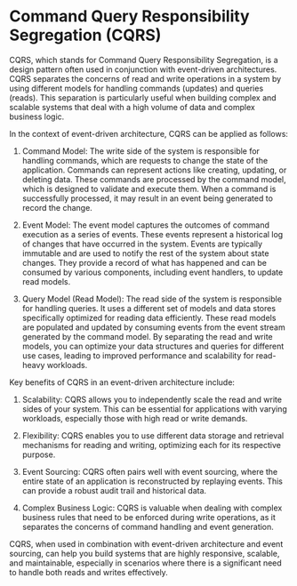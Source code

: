 # Command Query Responsibility Segregation (CQRS)

CQRS, which stands for Command Query Responsibility Segregation, is a design pattern often used in conjunction with event-driven architectures. CQRS separates the concerns of read and write operations in a system by using different models for handling commands (updates) and queries (reads). This separation is particularly useful when building complex and scalable systems that deal with a high volume of data and complex business logic.

In the context of event-driven architecture, CQRS can be applied as follows:

1. Command Model: The write side of the system is responsible for handling commands, which are requests to change the state of the application. Commands can represent actions like creating, updating, or deleting data. These commands are processed by the command model, which is designed to validate and execute them. When a command is successfully processed, it may result in an event being generated to record the change.

2. Event Model: The event model captures the outcomes of command execution as a series of events. These events represent a historical log of changes that have occurred in the system. Events are typically immutable and are used to notify the rest of the system about state changes. They provide a record of what has happened and can be consumed by various components, including event handlers, to update read models.

3. Query Model (Read Model): The read side of the system is responsible for handling queries. It uses a different set of models and data stores specifically optimized for reading data efficiently. These read models are populated and updated by consuming events from the event stream generated by the command model. By separating the read and write models, you can optimize your data structures and queries for different use cases, leading to improved performance and scalability for read-heavy workloads.

Key benefits of CQRS in an event-driven architecture include:

1. Scalability: CQRS allows you to independently scale the read and write sides of your system. This can be essential for applications with varying workloads, especially those with high read or write demands.

2. Flexibility: CQRS enables you to use different data storage and retrieval mechanisms for reading and writing, optimizing each for its respective purpose.

3. Event Sourcing: CQRS often pairs well with event sourcing, where the entire state of an application is reconstructed by replaying events. This can provide a robust audit trail and historical data.

4. Complex Business Logic: CQRS is valuable when dealing with complex business rules that need to be enforced during write operations, as it separates the concerns of command handling and event generation.

CQRS, when used in combination with event-driven architecture and event sourcing, can help you build systems that are highly responsive, scalable, and maintainable, especially in scenarios where there is a significant need to handle both reads and writes effectively.